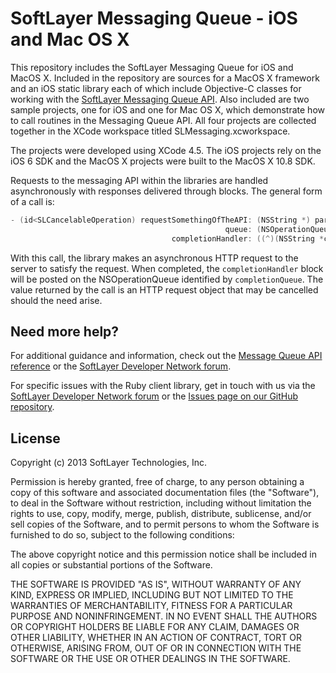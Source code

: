 SoftLayer Messaging Queue - iOS and Mac OS X
============================================

This repository includes the SoftLayer Messaging Queue for iOS and MacOS X.  Included in the repository are sources for a MacOS X framework and an iOS static library each of which include Objective-C classes for working with the [SoftLayer Messaging Queue API](http://sldn.softlayer.com/reference/messagequeueapi). Also included are two sample projects, one for iOS and one for Mac OS X, which demonstrate how to call routines in the Messaging Queue API. All four projects are collected together in the XCode workspace titled SLMessaging.xcworkspace.

The projects were developed using XCode 4.5.  The iOS projects rely on the iOS 6 SDK and the MacOS X projects were built to the MacOS X 10.8 SDK.

Requests to the messaging API within the libraries are handled asynchronously with responses delivered through blocks.  The general form of a call is:

```objective-c
- (id<SLCancelableOperation) requestSomethingOfTheAPI: (NSString *) parameter
                                                queue: (NSOperationQueue *) completionQueue
                                    completionHandler: ((^)(NSString *completionParameters)) completionHandler;
```									

With this call, the library makes an asynchronous HTTP request to the server to satisfy the request.  When completed, the `completionHandler` block will be posted on the NSOperationQueue identified by `completionQueue`.  The value returned by the call is an HTTP request object that may be cancelled should the need arise.


Need more help?
---------------

For additional guidance and information, check out the
[Message Queue API reference](http://sldn.softlayer.com/reference/messagequeueapi) 
or the [SoftLayer Developer Network forum](https://forums.softlayer.com/forumdisplay.php?f=27).

For specific issues with the Ruby client library, get in touch with us via the
[SoftLayer Developer Network forum](https://forums.softlayer.com/forumdisplay.php?f=27)
or the [Issues page on our GitHub repository](https://github.com/softlayer/softlayer-message-queue-objective-c/issues).

License
-------

Copyright (c) 2013 SoftLayer Technologies, Inc.

Permission is hereby granted, free of charge, to any person obtaining a copy of
this software and associated documentation files (the "Software"), to deal in
the Software without restriction, including without limitation the rights to
use, copy, modify, merge, publish, distribute, sublicense, and/or sell copies
of the Software, and to permit persons to whom the Software is furnished to do
so, subject to the following conditions:

The above copyright notice and this permission notice shall be included in all
copies or substantial portions of the Software.

THE SOFTWARE IS PROVIDED "AS IS", WITHOUT WARRANTY OF ANY KIND, EXPRESS OR
IMPLIED, INCLUDING BUT NOT LIMITED TO THE WARRANTIES OF MERCHANTABILITY,
FITNESS FOR A PARTICULAR PURPOSE AND NONINFRINGEMENT. IN NO EVENT SHALL THE
AUTHORS OR COPYRIGHT HOLDERS BE LIABLE FOR ANY CLAIM, DAMAGES OR OTHER
LIABILITY, WHETHER IN AN ACTION OF CONTRACT, TORT OR OTHERWISE, ARISING FROM,
OUT OF OR IN CONNECTION WITH THE SOFTWARE OR THE USE OR OTHER DEALINGS IN THE
SOFTWARE.

